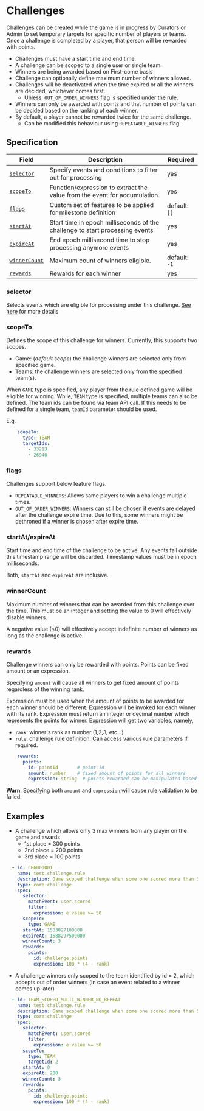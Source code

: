 # Challenges

Challenges can be created while the game is in progress by Curators or Admin to set
temporary targets for specific number of players or teams. 
Once a challenge is completed by a player, that person will be rewarded with points.

 * Challenges must have a start time and end time.
 * A challenge can be scoped to a single user or single team.
 * Winners are being awarded based on First-come basis
 * Challenge can optionally define maximum number of winners allowed.
 * Challenges will be deactivated when the time expired or 
   all the winners are decided, whichever comes first.
    * Unless, `OUT_OF_ORDER_WINNERS` flag is specified under the rule.
 * Winners can only be awarded with points and that number of points
    can be decided based on the ranking of each winner.
 * By default, a player cannot be rewarded twice for the same challenge.
   * Can be modified this behaviour using `REPEATABLE_WINNERS` flag.

## Specification

| Field                           | Description                                                                  | Required      |
|---------------------------------|------------------------------------------------------------------------------|---------------|
| [`selector`](#selector)         | Specify events and conditions to filter out for processing                   | yes           |
| [`scopeTo`](#scopeTo)           | Function/expression to extract the value from the event for accumulation.    | yes           |
| [`flags`](#flags)               | Custom set of features to be applied for milestone definition                | default: `[]` |
| [`startAt`](#startAt/expireAt)  | Start time in epoch milliseconds of the challenge to start processing events | yes           |
| [`expireAt`](#startAt/expireAt) | End epoch millisecond time to stop processing anymore events                 | yes           |
| [`winnerCount`](#winnerCount)   | Maximum count of winners eligible.                                           | default: `-1` |
| [`rewards`](#rewards)           | Rewards for each winner                                                      | yes           |

### selector
Selects events which are eligible for processing under this challenge.
[See here](common-spec.md#selector) for more details

### scopeTo
Defines the scope of this challenge for winners. Currently, this supports two scopes.
 * Game: (*default scope*) the challenge winners are selected only from specified game.
 * Teams: the challenge winners are selected only from the specified team(s).


When `GAME` type is specified, any player from the rule defined game will be eligible for winning.
While, `TEAM` type is specified, multiple teams can also be defined. The team ids can be found via
team API call. If this needs to be defined for a single team, `teamId` parameter should be used.

E.g.
```yaml
    scopeTo:
      type: TEAM
      targetIds:
        - 33213
        - 26940
```

### flags
Challenges support below feature flags.
  * `REPEATABLE_WINNERS`: Allows same players to win a challenge multiple times.
  * `OUT_OF_ORDER_WINNERS`: Winners can still be chosen if events are delayed after the challenge expire time. Due to
     this, some winners might be dethroned if a winner is chosen after expire time.

### startAt/expireAt
Start time and end time of the challenge to be active. Any events fall outside this timestamp range
will be discarded. Timestamp values must be in epoch milliseconds.

Both, `startAt` and `expireAt` are inclusive.

### winnerCount
Maximum number of winners that can be awarded from this challenge over the time.
This must be an integer and setting the value to 0 will effectively disable winners.

A negative value (<0) will effectively accept indefinite number of winners as long as the challenge is active.

### rewards
Challenge winners can only be rewarded with points. 
Points can be fixed amount or an expression.

Specifying `amount` will cause all winners to get fixed amount of points regardless of the winning rank.

Expression must be used when the amount of points to be awarded for each winner should be different.
Expression will be invoked for each winner with its rank.
Expression must return an integer or decimal number which represents the points for winner.
Expression will get two variables, namely,
  * `rank`: winner's rank as number (1,2,3, etc...)
  * `rule`: challenge rule definition. Can access various rule parameters if required.

```yaml
    rewards:
      points:
        id: pointId       # point id
        amount: number    # fixed amount of points for all winners
        expression: string  # points rewarded can be manipulated based on winner rank
```

**Warn**: Specifying both `amount` and `expression` will cause rule validation to be failed.

## Examples

* A challenge which allows only 3 max winners from any player on the game and awards
    * 1st place = 300 points
    * 2nd place = 200 points
    * 3rd place = 100 points
```yaml
  - id: CHG000001
    name: test.challenge.rule
    description: Game scoped challenge when some one scored more than 50
    type: core:challenge
    spec:
      selector:
        matchEvent: user.scored
        filter:
          expression: e.value >= 50
      scopeTo:
        type: GAME
      startAt: 1583027100000
      expireAt: 1588297500000
      winnerCount: 3
      rewards:
        points:
          id: challenge.points
          expression: 100 * (4 - rank)
```

* A challenge winners only scoped to the team identified by id = 2, which accepts out of order winners 
  (in case an event related to a  winner comes up later)
```yaml
  - id: TEAM_SCOPED_MULTI_WINNER_NO_REPEAT
    name: test.challenge.rule
    description: Game scoped challenge when some one scored more than 50
    type: core:challenge
    spec:
      selector:
        matchEvent: user.scored
        filter:
          expression: e.value >= 50
      scopeTo:
        type: TEAM
        targetId: 2
      startAt: 0
      expireAt: 200
      winnerCount: 3
      rewards:
        points:
          id: challenge.points
          expression: 100 * (4 - rank)
```